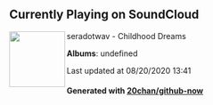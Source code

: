 ## Currently Playing on SoundCloud

[<img align="left" width="100" src="https://i1.sndcdn.com/artworks-2RXyNNIGB9hDzssZ-Vag16g-t50x50.jpg">](https://soundcloud.com/seradotwav/childhood-dreams)

seradotwav - Childhood Dreams

**Albums**: undefined

Last updated at 08/20/2020 13:41

#### Generated with [20chan/github-now](https://github.com/20chan/github-now)


<!--
**20chan/20chan** is a ✨ _special_ ✨ repository because its `README.md` (this file) appears on your GitHub profile.

Here are some ideas to get you started:

- 🔭 I’m currently working on ...
- 🌱 I’m currently learning ...
- 👯 I’m looking to collaborate on ...
- 🤔 I’m looking for help with ...
- 💬 Ask me about ...
- 📫 How to reach me: ...
- 😄 Pronouns: ...
- ⚡ Fun fact: ...
-->
